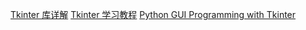 [Tkinter 库详解](https://blog.csdn.net/qq_46018418/article/details/105927203)
[Tkinter 学习教程](https://zhuanlan.zhihu.com/p/143478496)
[Python GUI Programming with Tkinter](https://realpython.com/python-gui-tkinter/)